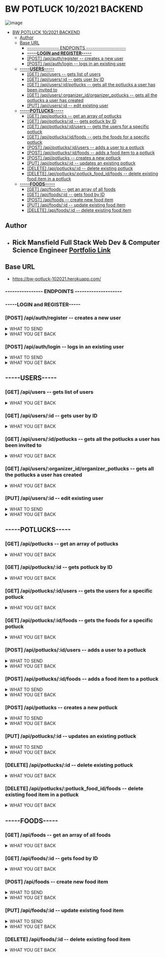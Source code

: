 # BW POTLUCK 10/2021 BACKEND 

![image](../backend/assets/Login-background.jpg) 

- [BW POTLUCK 10/2021 BACKEND](#bw-potluck-102021-backend)
  - [Author](#author)
  - [Base URL](#base-url)
    - [----------------  ENDPOINTS  --------------------](#------------------endpoints----------------------)
    - [**-----LOGIN and REGISTER-----**](#-----login-and-register-----)
    - [[POST] /api/auth/register  -- creates a new user](#post-apiauthregister-----creates-a-new-user)
    - [[POST] /api/auth/login  -- logs in an existing user](#post-apiauthlogin-----logs-in-an-existing-user)
  - [**-----USERS-----**](#-----users-----)
    - [[GET] /api/users  -- gets list of users](#get-apiusers-----gets-list-of-users)
    - [[GET] /api/users/:id  -- gets user by ID](#get-apiusersid-----gets-user-by-id)
    - [[GET] /api/users/:id/potlucks  -- gets all the potlucks a user has been invited to](#get-apiusersidpotlucks-----gets-all-the-potlucks-a-user-has-been-invited-to)
    - [[GET] /api/users/:organizer_id/organizer_potlucks  -- gets all the potlucks a user has created](#get-apiusersorganizer_idorganizer_potlucks-----gets-all-the-potlucks-a-user-has-created)
    - [[PUT] /api/users/:id  -- edit existing user](#put-apiusersid-----edit-existing-user)
  - [**-----POTLUCKS-----**](#-----potlucks-----)
    - [[GET] /api/potlucks  -- get an array of potlucks](#get-apipotlucks-----get-an-array-of-potlucks)
    - [[GET] /api/potlucks/:id  -- gets potluck by ID](#get-apipotlucksid-----gets-potluck-by-id)
    - [[GET] /api/potlucks/:id/users  -- gets the users for a specific potluck](#get-apipotlucksidusers-----gets-the-users-for-a-specific-potluck)
    - [[GET] /api/potlucks/:id/foods  -- gets the foods for a specific potluck](#get-apipotlucksidfoods-----gets-the-foods-for-a-specific-potluck)
    - [[POST] /api/potlucks/:id/users  -- adds a user to a potluck](#post-apipotlucksidusers-----adds-a-user-to-a-potluck)
    - [[POST] /api/potlucks/:id/foods  -- adds a food item to a potluck](#post-apipotlucksidfoods-----adds-a-food-item-to-a-potluck)
    - [[POST] /api/potlucks  -- creates a new potluck](#post-apipotlucks-----creates-a-new-potluck)
    - [[PUT] /api/potlucks/:id  -- updates an existing potluck](#put-apipotlucksid-----updates-an-existing-potluck)
    - [[DELETE] /api/potlucks/:id  -- delete existing potluck](#delete-apipotlucksid-----delete-existing-potluck)
    - [[DELETE] /api/potlucks/:potluck_food_id/foods  -- delete existing food item in a potluck](#delete-apipotluckspotluck_food_idfoods-----delete-existing-food-item-in-a-potluck)
  - [**-----FOODS-----**](#-----foods-----)
    - [[GET] /api/foods  -- get an array of all foods](#get-apifoods-----get-an-array-of-all-foods)
    - [[GET] /api/foods/:id  -- gets food by ID](#get-apifoodsid-----gets-food-by-id)
    - [[POST] /api/foods  -- create new food item](#post-apifoods-----create-new-food-item)
    - [[PUT] /api/foods/:id  -- update existing food item](#put-apifoodsid-----update-existing-food-item)
    - [[DELETE] /api/foods/:id  -- delete existing food item](#delete-apifoodsid-----delete-existing-food-item)

## Author
  - Rick Mansfield Full Stack Web Dev & Computer Science Engineer [Portfolio Link](https://rickmansfield.github.io/PortfolioWRM2021v2/)
    - 
## Base URL  
- https://bw-potluck-102021.herokuapp.com/



### ----------------  ENDPOINTS  -------------------- 

### **-----LOGIN and REGISTER-----**

### [POST] /api/auth/register  -- creates a new user

<details>
    <summary>WHAT TO SEND </summary>

```JSON
{
    "username": "string",
    "password": "string"
}
```
</details>

<details>
    <summary>WHAT YOU GET BACK</summary>

```JSON
{
    "username": "string",
    "user_id": "integer"
}
```
</details>


### [POST] /api/auth/login  -- logs in an existing user
<details>
    <summary> WHAT TO SEND </summary>

```JSON
{
    "username": "string",
    "password": "string"
}
```
</details>
<details>
    <summary> WHAT YOU GET BACK </summary>

```JSON
{
    "message": "Welcome back username",
    "user_id": "integer",
    "username": "username",
    "token": "TOKEN"
}
```
</details>

## **-----USERS-----**

### [GET] /api/users  -- gets list of users

<details>
     <summary>WHAT YOU GET BACK</summary>

```JSON
[
    {
        "user_id": 1,
        "username": "name1"
    },
    {
        "user_id": 2,
        "username": "name2"
    },
    {
        "user_id": 3,
        "username": "name3"
    }
]
```
</details>

### [GET] /api/users/:id  -- gets user by ID

<details>
     <summary>WHAT YOU GET BACK</summary>

```JSON
{
    "user_id": 1,
    "username": "name1"
}
```
</details>

### [GET] /api/users/:id/potlucks  -- gets all the potlucks a user has been invited to 

<details>
     <summary>WHAT YOU GET BACK</summary>

```JSON
{
    "user_id": "1",
    "username": "name1",
    "potlucks": [
        {
            "attending": 1,
            "potluck_id": 3,
            "potluck_name": "PotLuck Name you Created",
            "organizer": "req.body of the name you submitted",
            "potluck_description": "the description of the potluck gathering",
            "potluck_date": "2021-10-28P06:00:00.000Z",
            "potluck_time": "08:30:00",
            "potluck_location": "1817 Some address you submitted, Wi. 53024"
        },
        {
            "attending": 1,
            "potluck_id": 2,
            "potluck_name": "Second PotLuck Name you Created",
            "organizer": "name2",
            "potluck_description": "description of the potluck gathering",
            "potluck_date": "2021-10-28P06:00:00.000Z",
            "potluck_time": "06:00:00",
            "potluck_location": "1234 Some other address you submitted, Wi. 53024"
        }
    ]
}
```
</details>

### [GET] /api/users/:organizer_id/organizer_potlucks  -- gets all the potlucks a user has created

<details>
     <summary>WHAT YOU GET BACK</summary>

```JSON
[
    {
        "potluck_id": 3,
        "potluck_name": "PotLuck Name you Created",
        "organizer": 3,
        "details": {
            "potluck_description": "description of the potluck gathering",
            "potluck_date": "2021-10-28P06:00:00.000Z",
            "potluck_time": "08:30:00",
            "potluck_location": "1817 Some address you submitted, Wi. 53024"
        }
    },
    {
        "potluck_id": 2,
        "potluck_name": "Mansfield Family BBQ",
        "organizer": 3,
        "details": {
            "potluck_description": "Everything BBQ",
            "potluck_date": "2021-07-28T06:00:00.000Z",
            "potluck_time": "07:00:00",
            "potluck_location": "1234 Mansfield Street, Grafton, WI. 53024"
        }
    }
]
```
</details>


### [PUT] /api/users/:id  -- edit existing user
<details>
    <summary> WHAT TO SEND </summary>

```JSON
{
    "username": "string",
    "password": "string"
}
```
</details>
<details>
    <summary> WHAT YOU GET BACK </summary>

```JSON
{
    "user_id": 1,
    "username": "Mr. Blah"
}
```
</details>

## **-----POTLUCKS-----**

### [GET] /api/potlucks  -- get an array of potlucks

<details>
    <summary> WHAT YOU GET BACK </summary>

```JSON
[
    {
        "potluck_id": 3,
        "potluck_name": "PotLuck Name you Created",
        "organizer": 3,
        "details": {
            "potluck_description": "description of the potluck gathering",
            "potluck_date": "2021-10-28P06:00:00.000Z",
            "potluck_time": "08:30:00",
            "potluck_location": "1817 Some address you submitted, Grafton Wi. 53024"
        }
    },
        {
        "potluck_id": 1,
        "potluck_name": "Smith Family Chineese Food Potluck",
        "organizer": 1,
        "potluck_description": "Just bring Oriental Foods",
        "potluck_date": "2021-08-20T06:00:00.000Z",
        "potluck_time": "05:00:00",
        "potluck_location": "3333 N ABC St, Grafton, WI. 53024 "
    },
    {
        "potluck_id": 2,
        "potluck_name": "Mansfield Family BBQ",
        "organizer": 3,
        "details": {
            "potluck_description": "Everything BBQ",
            "potluck_date": "2021-07-28T06:00:00.000Z",
            "potluck_time": "07:00:00",
            "potluck_location": "1234 Mansfield Street, Grafton, WI. 53024"
        }
    }
]
```
</details>

### [GET] /api/potlucks/:id  -- gets potluck by ID

<details>
     <summary>WHAT YOU GET BACK</summary>

```JSON
{
    "potluck_id": 3,
    "potluck_name": "Some Cool Potluck String Name",
    "details": {
        "organizer": "Donald",
        "potluck_description": "Make the Potluck Great Again. LMAO",
        "potluck_date": "2021-10-28P06:00:00.000Z",
        "potluck_time": "07:30:00",
        "potluck_location": "1234 Mansfield Street, Grafton, WI. 53024"
    }
}
```
</details>

### [GET] /api/potlucks/:id/users  -- gets the users for a specific potluck 

<details>
     <summary>WHAT YOU GET BACK</summary>

```JSON
{
    "potluck_id": 2,
    "potluck_name": "Sting Name of the Potluck",
    "details": {
        "organizer": 1,
        "potluck_description": "String of req.body describing the potluck",
        "potluck_date": "2021-10-28P06:00:00.000Z",
        "potluck_time": "05:00:00",
        "potluck_location": "1234 Whateveryouwrote Street, Grafton, WI. 53024"
    },
    "users": [
        {
            "user_id": 4,
            "username": "Santa Klause",
            "attending": "attending"
        },
        {
            "user_id": 3,
            "username": "Ms. Klause",
            "attending": "not attending"
        }
    ]
}
```
</details>

### [GET] /api/potlucks/:id/foods  -- gets the foods for a specific potluck 

<details>
     <summary>WHAT YOU GET BACK</summary>

```JSON
{
    "potluck_id": 3,
    "foods": [
        {
            "food_id": 1,
            "food_name": "Ketchup",
            "food_description": "It's not ordinary ok?!"
        },
        {
            "food_id": 2,
            "food_name": "Fried Rice",
            "food_description": "Ok I cheated and picked it up at the grocery store"
        },
        {
            "food_id": 6,
            "food_name": "Penut Butter",
            "food_description": "chuncky not smooth"
        }
    ]
}
```
</details>

### [POST] /api/potlucks/:id/users  -- adds a user to a potluck
<details>
    <summary> WHAT TO SEND </summary>

```JSON
{
   "potluck_id": 2,
   "user_id": 15,
   "attending": 1 //simple 1 for attending and 0 not-attending
}
```
</details>
<details>
    <summary> WHAT YOU GET BACK </summary>

```JSON
{
    "potluck_id": 2,
    "potluck_name": "Coming up with Names is getting old",
    "details": {
        "organizer": 1,
        "potluck_description": "Coming up with Descriptions is getting even older",
        "potluck_date": "2021-10-20P06:00:00.000Z",
        "potluck_time": "05:00:00",
        "potluck_location": "111 Another St. WI. 53024"
    },
    "users": [
        {
            "user_id": 4,
            "username": "Mr. User Name",
            "attending": "attending"
        },
        {
            "user_id": 3,
            "username": "Ms. User Name",
            "attending": "not attending"
        },
        {
            "user_id": 8,
            "username": "Tom Thumb",
            "attending": "attending"
        }
    ]
}
```
</details>

### [POST] /api/potlucks/:id/foods  -- adds a food item to a potluck
<details>
    <summary> WHAT TO SEND </summary>

```JSON
{
    "potluck_id": 3,
    "food_id": 2
}
```
</details>
<details>
    <summary> WHAT YOU GET BACK </summary>

```JSON
{
    "potluck_id": 3,
    "foods": [
        {
            "food_id": 1,
            "food_name": "Ketchup",
            "food_description": "It's not ordinary ok?!"
        },
        {
            "food_id": 2,
            "food_name": "Fried Rice",
            "food_description": "Ok I cheated and picked it up at the grocery store"
        },
        {
            "food_id": 6,
            "food_name": "Penut Butter",
            "food_description": "chuncky not smooth"
        }
    ]
}
```
</details>


### [POST] /api/potlucks  -- creates a new potluck
<details>
    <summary> WHAT TO SEND </summary>

```JSON
{
    "potluck_name": "string",
    "potluck_description": "string optional ",
    "potluck_date": "2021-10-08  this format REQUIRED",
    "potluck_time": "12:00:00 this format REQUIRED",
    "potluck_location": "string",
    "organizer": "integer"
}
```
</details>
<details>
    <summary> WHAT YOU GET BACK </summary>

```JSON
{
    "potluck_id": 3,
    "potluck_name": "Lambda Graduation Bash",
    "details": {
        "organizer": "Rick Mansfield",
        "potluck_description": "Celebrate Lambda Graduation",
        "potluck_date": "2022-01-2P06:00:00.000Z",
        "potluck_time": "06:30:00",
        "potluck_location": "3214 Party House Way, Graftong WI. 53024"
    }
}
```
</details>

### [PUT] /api/potlucks/:id  -- updates an existing potluck
<details>
    <summary> WHAT TO SEND </summary>

```JSON
{
    "potluck_name": "string",
    "potluck_description": "string optional ",
    "potluck_date": "2021-07-28  this format REQUIRED",
    "potluck_time": "12:00:00 this format REQUIRED",
    "potluck_location": "string",
    "organizer": "integer"

}
```
</details>
<details>
    <summary> WHAT YOU GET BACK </summary>

```JSON
{
    "potluck_id": 3,
    "potluck_name": "Lambda Graduation Bash",
    "details":  {
        "organizer": "Rick Mansfield",
        "potluck_description": "Celebrate Lambda Graduation",
        "potluck_date": "2022-01-2P06:00:00.000Z",
        "potluck_time": "06:30:00",
        "potluck_location": "3214 Party House Way, Graftong WI. 53024"
    }
}
```
</details>




### [DELETE] /api/potlucks/:id  -- delete existing potluck

<details>
    <summary> WHAT YOU GET BACK </summary>

```JSON
{
    "potluck_id": 3,
    "potluck_name": "Lambda Graduation Bash",
    "details":  {
        "organizer": "Rick Mansfield",
        "potluck_description": "Celebrate Lambda Graduation",
        "potluck_date": "2022-01-2P06:00:00.000Z",
        "potluck_time": "06:30:00",
        "potluck_location": "3214 Party House Way, Graftong WI. 53024"
    }
}
```
</details>

### [DELETE] /api/potlucks/:potluck_food_id/foods  -- delete existing food item in a potluck

<details>
    <summary> WHAT YOU GET BACK </summary>

```JSON
"successfully removed item"
```
</details>

## **-----FOODS-----**

### [GET] /api/foods  -- get an array of all foods

<details>
    <summary> WHAT YOU GET BACK </summary>

```JSON
[
    {
        "food_id": 1,
        "food_name": "Ketchup",
        "food_description": "It's not ordinary ok?!"
    },
    {
        "food_id": 2,
        "food_name": "Fried Rice",
        "food_description": "Ok I cheated and picked it up at the grocery store"
    },
    {
        "food_id": 6,
        "food_name": "Penut Butter",
        "food_description": "chuncky not smooth"
    }
]
```
</details>

### [GET] /api/foods/:id  -- gets food by ID

<details>
    <summary> WHAT YOU GET BACK </summary>

```JSON
{
    "food_id": 1,
    "food_name": "Ketchup",
    "food_description": "It's not ordinary ok?!"
}
```
</details>

### [POST] /api/foods  -- create new food item

<details>
    <summary> WHAT TO SEND </summary>

```JSON
{
    "food_name": "Chips",
    "food_description": "string optional"
}
```
</details>
<details>
    <summary> WHAT YOU GET BACK </summary>

```JSON
{
    "food_id": 8,
    "food_name": "Chips",
    "food_description": "description submitted"
}
```
</details>

### [PUT] /api/foods/:id  -- update existing food item

<details>
    <summary> WHAT TO SEND </summary>

```JSON
{
    "food_name": "Pickles",
    "food_description": "string optional"
}
```
</details>
<details>
    <summary> WHAT YOU GET BACK </summary>

```JSON
{
    "food_id": 8,
    "food_name": "Pickles",
    "food_description": "description if you subbitted one"
}
```
</details>

### [DELETE] /api/foods/:id  -- delete existing food item

<details>
    <summary> WHAT YOU GET BACK </summary>

```JSON
{
    "food_id": 8,
    "food_name": "Name of the deleted food",
    "food_description": "description if one was submitted"
}
```
</details>